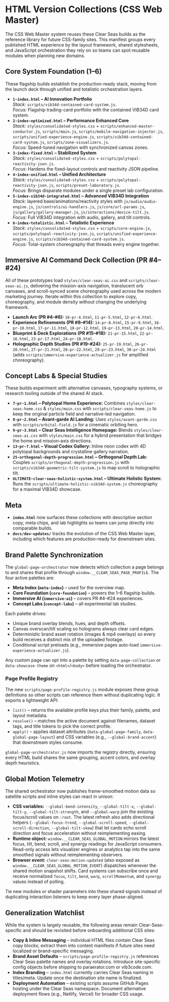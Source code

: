 # HTML Version Collections (CSS Web Master)

The CSS Web Master system reuses these Clear Seas builds as the reference library for future CSS-family sites. This manifest groups every published HTML experience by the layout framework, shared stylesheets, and JavaScript orchestration they rely on so teams can spot reusable modules when planning new domains.

## Core System Foundation (1–6)
These flagship builds establish the production-ready stack, moving from the launch deck through unified and totalistic orchestration layers.

- **`1-index.html` – AI Innovation Portfolio**  
  *Stack:* `scripts/vib34d-contained-card-system.js`.  
  *Focus:* Flagship trading-card portfolio with the contained VIB34D card system.
- **`2-index-optimized.html` – Performance Enhanced Core**  
  *Stack:* `styles/consolidated-styles.css` + `scripts/enhanced-master-conductor.js`, `scripts/main.js`, `scripts/mobile-navigation-injector.js`, `scripts/unified-experience-engine.js`, `scripts/vib34d-contained-card-system.js`, `scripts/zone-visualizers.js`.  
  *Focus:* Speed-tuned navigation with synchronized canvas zones.
- **`3-index-fixed.html` – Stabilized System**  
  *Stack:* `styles/consolidated-styles.css` + `scripts/polytopal-reactivity-json.js`.  
  *Focus:* Hardens the fixed-layout controls and reactivity JSON pipeline.
- **`4-index-unified.html` – Unified Architecture**  
  *Stack:* `styles/consolidated-styles.css` + `scripts/polytopal-reactivity-json.js`, `scripts/preset-laboratory.js`.  
  *Focus:* Brings disparate modules under a single preset lab configuration.
- **`5-index-vib34d-integrated.html` – Advanced VIB34D Integration**  
  *Stack:* layered base/animations/reactivity styles with `js/audio/audio-engine.js`, `js/controls/ui-handlers.js`, `js/core/url-params.js`, `js/gallery/gallery-manager.js`, `js/interactions/device-tilt.js`.  
  *Focus:* Full VIB34D integration with audio, gallery, and tilt controls.
- **`6-index-totalistic.html` – Totalistic Experience**  
  *Stack:* `styles/consolidated-styles.css` + `scripts/core-engine.js`, `scripts/polytopal-reactivity-json.js`, `scripts/unified-experience-engine.js`, `scripts/vib34d-contained-card-system.js`.  
  *Focus:* Total-system choreography that threads every engine together.

## Immersive AI Command Deck Collection (PR #4–#24)
All of these prototypes load `styles/clear-seas-ai.css` and `scripts/clear-seas-ai.js`, delivering the mission-axis navigation, translucent orb canvases, and scroll-synced scene choreography used across the modern marketing journey. Iterate within this collection to explore copy, choreography, and module density without changing the underlying framework.

- **Launch Arc (PR #4–#6):** `10-pr-4.html`, `11-pr-5.html`, `12-pr-6.html`.
- **Experience Refinements (PR #8–#14):** `14-pr-8.html`, `15-pr-9.html`, `16-pr-10.html`, `17-pr-11.html`, `18-pr-12.html`, `19-pr-13.html`, `20-pr-14.html`.
- **Blueprint & Deck Explorations (PR #15–#18):** `21-pr-15.html`, `22-pr-16.html`, `23-pr-17.html`, `24-pr-18.html`.
- **Holographic Depth Studies (PR #19–#24):** `25-pr-19.html`, `26-pr-20.html`, `27-pr-21.html`, `28-pr-22.html`, `29-pr-23.html`, `30-pr-24.html` (adds `scripts/immersive-experience-actualizer.js` for amplified choreography).

## Concept Labs & Special Studies
These builds experiment with alternative canvases, typography systems, or research tooling outside of the shared AI stack.

- **`7-pr-1.html` – Polytopal Home Experience:** Combines `styles/clear-seas-home.css` & `styles/main.css` with `scripts/clear-seas-home.js` to keep the original particle field and narrative-led navigation.
- **`8-pr-2.html` – Avant-garde AI Landing:** Uses `styles/avant-garde.css` with `scripts/orbital-field.js` for a cinematic orbiting hero.
- **`9-pr-3.html` – Clear Seas Intelligence Homepage:** Blends `styles/clear-seas-ai.css` with `styles/main.css` for a hybrid presentation that bridges the home and mission-axis directions.
- **`13-pr-7.html` – Visual Codex Gallery:** Inline neon codex with 4D polytopal backgrounds and crystalline gallery narration.
- **`25-orthogonal-depth-progression.html` – Orthogonal Depth Lab:** Couples `scripts/orthogonal-depth-progression.js` with `scripts/vib34d-geometric-tilt-system.js` to map scroll to holographic tilt.
- **`ULTIMATE-clear-seas-holistic-system.html` – Ultimate Holistic System:** Runs the `scripts/ultimate-holistic-vib34d-system.js` choreography for a maximal VIB34D showcase.

## Meta
- **`index.html`** now surfaces these collections with descriptive section copy, meta chips, and lab highlights so teams can jump directly into comparable builds.
- **`docs/dev-updates/`** tracks the evolution of the CSS Web Master layer, including which features are production-ready for downstream sites.

## Brand Palette Synchronization

The `global-page-orchestrator` now detects which collection a page belongs to and shares that profile through `window.__CLEAR_SEAS_PAGE_PROFILE`. The four active palettes are:

- **Meta Index (`meta-index`)** – used for the overview map.
- **Core Foundation (`core-foundation`)** – powers the 1–6 flagship builds.
- **Immersive AI (`immersive-ai`)** – covers PR #4–#24 experiences.
- **Concept Labs (`concept-labs`)** – all experimental lab studies.

Each palette drives:

- Unique brand overlay blends, hues, and depth offsets.
- Canvas overscan/tilt scaling so holograms always clear card edges.
- Deterministic brand asset rotation (images & mp4 overlays) so every build receives a distinct mix of the uploaded footage.
- Conditional script preloads (e.g., immersive pages auto-load `immersive-experience-actualizer.js`).

Any custom page can opt into a palette by setting `data-page-collection` or `data-showcase-theme` on `<html>`/`<body>` before loading the orchestrator.

### Page Profile Registry

The new `scripts/page-profile-registry.js` module exposes these group definitions so other scripts can reference them without duplicating logic. It exports a lightweight API:

- `list()` – returns the available profile keys plus their family, palette, and layout metadata.
- `resolve()` – matches the active document against filenames, dataset tags, and title tokens to pick the correct profile.
- `apply()` – applies dataset attributes (`data-global-page-family`, `data-global-page-layout`) and CSS variables (e.g., `--global-brand-accent`) that downstream styles consume.

`global-page-orchestrator.js` now imports the registry directly, ensuring every HTML build shares the same grouping, accent colors, and overlay depth heuristics.

## Global Motion Telemetry

The shared orchestrator now publishes frame-smoothed motion data so satellite scripts and inline styles can react in unison:

- **CSS variables:** `--global-bend-intensity`, `--global-tilt-x`, `--global-tilt-y`, `--global-tilt-strength`, and `--global-warp` join the existing focus/scroll values on `:root`. The latest refresh also adds directional helpers (`--global-focus-trend`, `--global-scroll-speed`, `--global-scroll-direction`, `--global-tilt-skew`) that let cards echo scroll direction and focus acceleration without reimplementing easing.
- **Runtime object:** `window.__CLEAR_SEAS_GLOBAL_MOTION` mirrors the latest focus, tilt, bend, scroll, and synergy readings for JavaScript consumers. Read-only access lets visualizer engines or analytics tap into the same smoothed signals without reimplementing observers.
- **Browser event:** `clear-seas:motion-updated` (also exposed as `window.__CLEAR_SEAS_GLOBAL_MOTION_EVENT`) dispatches whenever the shared motion snapshot shifts. Card systems can subscribe once and receive normalized `focus`, `tilt`, `bend`, `warp`, `scrollMomentum`, and `synergy` values instead of polling.

Tie new modules or shader parameters into these shared signals instead of duplicating interaction listeners to keep every layer phase-aligned.

## Generalization Watchlist

While the system is largely reusable, the following areas remain Clear-Seas-specific and should be revisited before onboarding additional CSS sites:

- **Copy & Inline Messaging** – individual HTML files contain Clear Seas copy blocks; extract them into content manifests if future sites need localized or brand-specific messaging.
- **Brand Asset Defaults** – `scripts/page-profile-registry.js` references Clear Seas palette names and overlay rotations. Introduce site-specific config objects before shipping to paraerator.com or vib3code.com.
- **Index Branding** – `index.html` currently carries Clear Seas naming in titles/meta. Update once the destination site name is finalized.
- **Deployment Automation** – existing scripts assume GitHub Pages hosting under the Clear Seas namespace. Document alternative deployment flows (e.g., Netlify, Vercel) for broader CSS usage.
